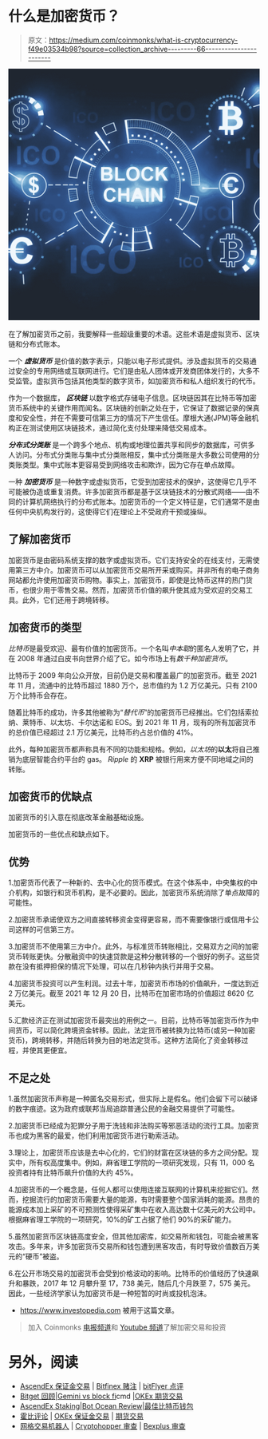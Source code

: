 # 什么是加密货币？

> 原文：<https://medium.com/coinmonks/what-is-cryptocurrency-f49e03534b98?source=collection_archive---------66----------------------->

![](img/d9e3306743724aba5354143a6df01281.png)

在了解加密货币之前，我要解释一些超级重要的术语。这些术语是虚拟货币、区块链和分布式账本。

一个 ***虚拟货币*** 是价值的数字表示，只能以电子形式提供。涉及虚拟货币的交易通过安全的专用网络或互联网进行。它们是由私人团体或开发商团体发行的，大多不受监管。虚拟货币包括其他类型的数字货币，如加密货币和私人组织发行的代币。

作为一个数据库， ***区块链*** 以数字格式存储电子信息。区块链因其在比特币等加密货币系统中的关键作用而闻名。区块链的创新之处在于，它保证了数据记录的保真度和安全性，并在不需要可信第三方的情况下产生信任。摩根大通(JPM)等金融机构正在测试使用区块链技术，通过简化支付处理来降低交易成本。

***分布式分类账*** 是一个跨多个地点、机构或地理位置共享和同步的数据库，可供多人访问。分布式分类账与集中式分类账相反，集中式分类账是大多数公司使用的分类账类型。集中式账本更容易受到网络攻击和欺诈，因为它存在单点故障。

一种 ***加密货币*** 是一种数字或虚拟货币，它受到加密技术的保护，这使得它几乎不可能被伪造或重复消费。许多加密货币都是基于区块链技术的分散式网络——由不同的计算机网络执行的分布式账本。加密货币的一个定义特征是，它们通常不是由任何中央机构发行的，这使得它们在理论上不受政府干预或操纵。

## 了解加密货币

加密货币是由密码系统支撑的数字或虚拟货币。它们支持安全的在线支付，无需使用第三方中介。加密货币可以从加密货币交易所开采或购买。并非所有的电子商务网站都允许使用加密货币购物。事实上，加密货币，即使是比特币这样的热门货币，也很少用于零售交易。然而，加密货币价值的飙升使其成为受欢迎的交易工具。此外，它们还用于跨境转移。

## 加密货币的类型

*比特币*是最受欢迎、最有价值的加密货币。一个名叫*中本聪*的匿名人发明了它，并在 2008 年通过白皮书向世界介绍了它。如今市场上有*数千种加密货币*。

比特币于 2009 年向公众开放，目前仍是交易和覆盖最广的加密货币。截至 2021 年 11 月，流通中的比特币超过 1880 万个，总市值约为 1.2 万亿美元。只有 2100 万个比特币会存在。

随着比特币的成功，许多其他被称为“*替代币*”的加密货币已经推出。它们包括索拉纳、莱特币、以太坊、卡尔达诺和 EOS。到 2021 年 11 月，现有的所有加密货币的总价值已经超过 2.1 万亿美元，比特币约占总价值的 41%。

此外，每种加密货币都声称具有不同的功能和规格。例如，*以太坊*的**以太**将自己推销为底层智能合约平台的 gas。 *Ripple* 的 **XRP** 被银行用来方便不同地域之间的转账。

## 加密货币的优缺点

加密货币的引入意在彻底改革金融基础设施。

加密货币的一些优点和缺点如下。

## 优势

1.加密货币代表了一种新的、去中心化的货币模式。在这个体系中，中央集权的中介机构，如银行和货币机构，是不必要的。因此，加密货币系统消除了单点故障的可能性。

2.加密货币承诺使双方之间直接转移资金变得更容易，而不需要像银行或信用卡公司这样的可信第三方。

3.加密货币不使用第三方中介。此外，与标准货币转账相比，交易双方之间的加密货币转账更快。分散融资中的快速贷款是这种分散转移的一个很好的例子。这些贷款在没有抵押担保的情况下处理，可以在几秒钟内执行并用于交易。

4.加密货币投资可以产生利润。过去十年，加密货币市场的价值飙升，一度达到近 2 万亿美元。截至 2021 年 12 月 20 日，比特币在加密市场的价值超过 8620 亿美元。

5.汇款经济正在测试加密货币最突出的用例之一。目前，比特币等加密货币作为中间货币，可以简化跨境资金转移。因此，法定货币被转换为比特币(或另一种加密货币)，跨境转移，并随后转换为目的地法定货币。这种方法简化了资金转移过程，并使其更便宜。

## 不足之处

1.虽然加密货币声称是一种匿名交易形式，但实际上是假名。他们会留下可以破译的数字痕迹。这为政府或联邦当局追踪普通公民的金融交易提供了可能性。

2.加密货币已经成为犯罪分子用于洗钱和非法购买等邪恶活动的流行工具。加密货币也成为黑客的最爱，他们利用加密货币进行勒索活动。

3.理论上，加密货币应该是去中心化的，它们的财富在区块链的多方之间分配。现实中，所有权高度集中。例如，麻省理工学院的一项研究发现，只有 11，000 名投资者持有比特币飙升价值的大约 45%。

4.加密货币的一个概念是，任何人都可以使用连接互联网的计算机来挖掘它们。然而，挖掘流行的加密货币需要大量的能源，有时需要整个国家消耗的能源。昂贵的能源成本加上采矿的不可预测性使得采矿集中在收入高达数十亿美元的大公司中。根据麻省理工学院的一项研究，10%的矿工占据了他们 90%的采矿能力。

5.虽然加密货币区块链高度安全，但其他加密库，如交易所和钱包，可能会被黑客攻击。多年来，许多加密货币交易所和钱包遭到黑客攻击，有时导致价值数百万美元的“硬币”被盗。

6.在公开市场交易的加密货币会受到价格波动的影响。比特币的价值经历了快速飙升和暴跌，2017 年 12 月攀升至 17，738 美元，随后几个月跌至 7，575 美元。因此，一些经济学家认为加密货币是一种短暂的时尚或投机泡沫。

*   https://www.investopedia.com 被用于这篇文章。

> 加入 Coinmonks [电报频道](https://t.me/coincodecap)和 [Youtube 频道](https://www.youtube.com/c/coinmonks/videos)了解加密交易和投资

# 另外，阅读

*   [AscendEx 保证金交易](https://coincodecap.com/ascendex-margin-trading) | [Bitfinex 赌注](https://coincodecap.com/bitfinex-staking) | [bitFlyer 点评](https://coincodecap.com/bitflyer-review)
*   [Bitget 回顾](https://coincodecap.com/bitget-review)|[Gemini vs block fi](https://coincodecap.com/gemini-vs-blockfi)cmd |[OKEx 期货交易](https://coincodecap.com/okex-futures-trading)
*   [AscendEx Staking](https://coincodecap.com/ascendex-staking)|[Bot Ocean Review](https://coincodecap.com/bot-ocean-review)|[最佳比特币钱包](https://coincodecap.com/bitcoin-wallets-india)
*   [霍比评论](https://coincodecap.com/huobi-review) | [OKEx 保证金交易](https://coincodecap.com/okex-margin-trading) | [期货交易](https://coincodecap.com/futures-trading)
*   [网格交易机器人](https://coincodecap.com/grid-trading) | [Cryptohopper 审查](/coinmonks/cryptohopper-review-a388ff5bae88) | [Bexplus 审查](https://coincodecap.com/bexplus-review)